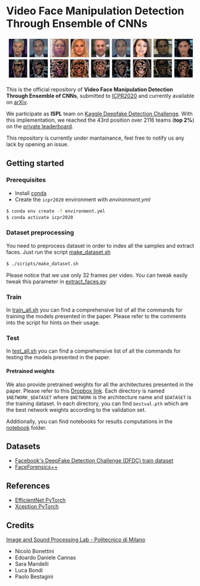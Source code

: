 # Video Face Manipulation Detection Through Ensemble of CNNs
![](assets/faces_attention.png)

This is the official repository of **Video Face Manipulation Detection Through Ensemble of CNNs**,
submitted to [ICPR2020](https://www.micc.unifi.it/icpr2020/) and currently available on [arXiv](https://arxiv.org/abs/2004.07676).

We participate as **ISPL** team on [Kaggle Deepfake Detection Challenge](https://www.kaggle.com/c/deepfake-detection-challenge/).
With this implementation, we reached the 43rd position over 2116 teams (**top 2%**) on the [private leaderboard](https://www.kaggle.com/c/deepfake-detection-challenge/leaderboard).

This repository is currently under mantainance, feel free to notify us any lack by opening an issue.
## Getting started

### Prerequisites
- Install [conda](https://docs.conda.io/en/latest/miniconda.html)
- Create the `icpr2020` environment with *environment.yml*
```bash
$ conda env create -f environment.yml
$ conda activate icpr2020
```

### Dataset preprocessing
You need to preprocess dataset in order to index all the samples and extract faces. Just run the script [make_dataset.sh](scripts/make_dataset.sh)

```bash
$ ./scripts/make_dataset.sh
```

Please notice that we use only 32 frames per video. You can tweak easily tweak this parameter in [extract_faces.py](extract_faces.py)

### Train
In [train_all.sh](scripts/train_all.sh) you can find a comprehensive list of all the commands for training the models presented in the paper. 
Please refer to the comments into the script for hints on their usage.

### Test 
In [test_all.sh](scripts/test_all.sh) you can find a comprehensive list of all the commands for testing the models presented in the paper. 

#### Pretrained weights
We also provide pretrained weights for all the architectures presented in the paper. 
Please refer to this [Dropbox link](https://www.dropbox.com/sh/cesamx5ytd5j08c/AADG_eEmhskliMaT0Gbk-yHDa?dl=0).
Each directory is named `$NETWORK_$DATASET` where `$NETWORK` is the architecture name and `$DATASET` is the training dataset.
In each directory, you can find `bestval.pth` which are the best network weights according to the validation set.


Additionally, you can find notebooks for results computations in the [notebook](notebook) folder.

## Datasets
- [Facebook's DeepFake Detection Challenge (DFDC) train dataset](https://www.kaggle.com/c/deepfake-detection-challenge/data)
- [FaceForensics++](https://github.com/ondyari/FaceForensics/blob/master/dataset/README.md)

## References
- [EfficientNet PyTorch](https://github.com/lukemelas/EfficientNet-PyTorch)
- [Xception PyTorch](https://github.com/tstandley/Xception-PyTorch)

## Credits
[Image and Sound Processing Lab - Politecnico di Milano](http://ispl.deib.polimi.it/)
- Nicolò Bonettini
- Edoardo Daniele Cannas
- Sara Mandelli
- Luca Bondi
- Paolo Bestagini